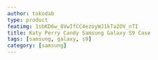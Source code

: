 ```yaml
---
author: tokodab
type: product
featimg: 1sbKD6w_8VwIfCC4ezoyWJ1kTa2OV_nTI
title: Katy Perry Candy Samsung Galaxy S9 Case
tags: [samsung, galaxy, s9]
category: [samsung]
---
```


